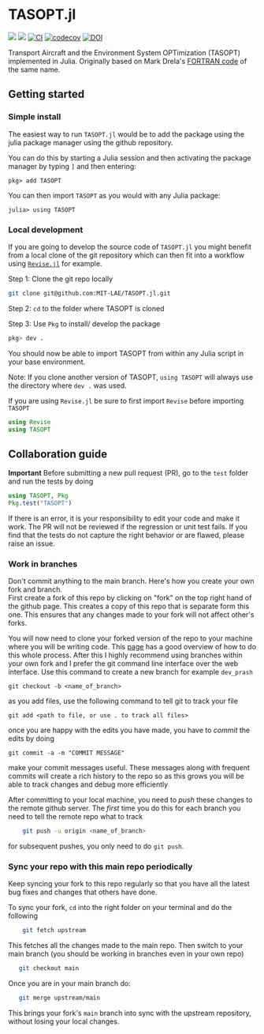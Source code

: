 # TASOPT.jl
[![](https://img.shields.io/badge/docs-latest-blue.svg)](https://mit-lae.github.io/TASOPT.jl/dev/) [![](https://img.shields.io/badge/docs-stable-blue.svg)](https://mit-lae.github.io/TASOPT.jl/stable/) [![CI](https://github.com/MIT-LAE/TASOPT.jl/actions/workflows/CI.yml/badge.svg?branch=main&job=test&version=lts)](https://github.com/MIT-LAE/TASOPT.jl/actions/workflows/CI.yml) [![codecov](https://codecov.io/github/MIT-LAE/TASOPT.jl/graph/badge.svg?token=J1FNXGO3SD)](https://codecov.io/github/MIT-LAE/TASOPT.jl) [![DOI](https://joss.theoj.org/papers/10.21105/joss.08521/status.svg)](https://doi.org/10.21105/joss.08521)


Transport Aircraft and the Environment System OPTimization (TASOPT) implemented in Julia. Originally based on Mark Drela's [FORTRAN code](https://web.mit.edu/drela/Public/web/tasopt/) of the same name.

## Getting started

### Simple install

The easiest way to run `TASOPT.jl` would be to add the package using the julia package manager using the github repository.

You can do this by starting a Julia session and then activating the package manager by typing `]` and then entering:
```julia-repl
pkg> add TASOPT
```

You can then import `TASOPT` as you would with any Julia package:
```julia-repl
julia> using TASOPT
```
### Local development

If you are going to develop the source code of `TASOPT.jl` you might benefit from a local clone of the git repository which
can then fit into a workflow using [`Revise.jl`](https://timholy.github.io/Revise.jl/stable/) for example.

Step 1: Clone the git repo locally
```bash
git clone git@github.com:MIT-LAE/TASOPT.jl.git
```

Step 2: `cd` to the folder where TASOPT is cloned

Step 3: Use `Pkg` to install/ develop the package

```julia
pkg> dev .
```

You should now be able to import TASOPT from within any Julia script in your base environment.

Note: If you clone another version of TASOPT, `using TASOPT` will always use the directory where `dev .` was used.

If you are using `Revise.jl` be sure to first import `Revise` before importing `TASOPT`

```julia
using Revise
using TASOPT
```

## Collaboration guide

**Important**
Before submitting a new pull request (PR), go to the `test` folder and run the tests by doing 
```julia
using TASOPT, Pkg
Pkg.test("TASOPT")
```
If there is an error, it is your responsibility to edit your code and make it work.
The PR will not be reviewed if the regression or unit test fails. If you find that the tests do not capture the right behavior or are flawed, please raise an issue.

### Work in branches

Don't commit anything to the main branch. Here's how you create your own fork and branch.  
First create a fork of this repo by clicking on "fork" on the top right hand of the github page. This creates a copy of this repo that is separate form this one. This ensures that any changes made to your fork will not affect other's forks.

You will now need to clone your forked version of the repo to your machine where you will be writing code. This [page](https://help.github.com/en/github/getting-started-with-github/fork-a-repo) has a good overview of how to do this whole process.
After this I highly recommend using branches within your own fork and I prefer the git command line interface over the web interface.
Use this command to create a new branch for example `dev_prash`

    git checkout -b <name_of_branch>

as you add files, use the following command to tell git to track your file

    git add <path to file, or use . to track all files>

once you are happy with the edits you have made, you have to *commit* the edits by doing

    git commit -a -m "COMMIT MESSAGE"

make your commit messages useful. These messages along with frequent commits will create a rich history to the repo so as this grows you will be able to track changes and debug more efficiently

After committing to your local machine, you need to *push* these changes to the remote github server. The _first_ time you do this for each branch you need to tell the remote repo what to track
```bash
    git push -u origin <name_of_branch>
```
for subsequent pushes, you only need to do `git push`.

### Sync your repo with this main repo periodically

Keep syncing your fork to this repo regularly so that you have all the latest bug fixes and changes that others have done. 

To sync your fork, `cd` into the right folder on your terminal and do the following
```bash
    git fetch upstream
```
This fetches all the changes made to the main repo. Then switch to your main branch (you should be working in branches even in your own repo)
```bash
   git checkout main
```
Once you are in your main branch do:
```bash
   git merge upstream/main
```
This brings your fork's `main` branch into sync with the upstream repository, without losing your local changes.
